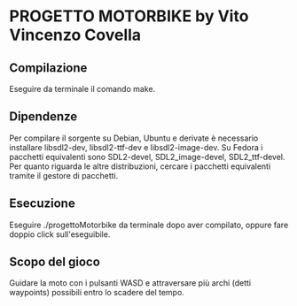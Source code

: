 # PROGETTO MOTORBIKE by Vito Vincenzo Covella

## Compilazione
Eseguire da terminale il comando make.

## Dipendenze
Per compilare il sorgente su Debian, Ubuntu e derivate è necessario installare libsdl2-dev, libsdl2-ttf-dev e libsdl2-image-dev.
Su Fedora i pacchetti equivalenti sono SDL2-devel, SDL2_image-devel, SDL2_ttf-devel.
Per quanto riguarda le altre distribuzioni, cercare i pacchetti equivalenti tramite il gestore di pacchetti.

## Esecuzione
Eseguire ./progettoMotorbike da terminale dopo aver compilato, oppure fare doppio click sull'eseguibile.

## Scopo del gioco
Guidare la moto con i pulsanti WASD e attraversare più archi (detti waypoints) possibili entro lo scadere del tempo.
